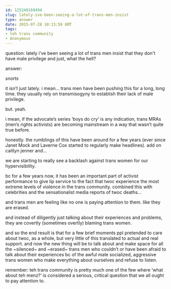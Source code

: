 ```yaml
---
id: 125248169494
slug: lately-ive-been-seeing-a-lot-of-trans-men-insist
type: answer
date: 2015-07-28 10:13:59 GMT
tags:
- teh trans community
- Anonymous
---
```

question: lately i've been seeing a lot of trans men insist that they don't have male privilege and just, what the hell?

answer: <p>*snorts*</p><p>it isn’t just lately. i mean... trans men have been pushing this for a long, long time. they usually rely on transmisogyny to establish their lack of male privilege.</p><p>but. yeah.</p><p>i mean, if the advocate’s series&nbsp;‘boys do cry’ is any indication, trans MRAs (men’s rights activists) are becoming mainstream in a way that wasn’t quite true before.&nbsp;</p><p>honestly. the rumblings of this have been around for a few years (ever since Janet Mock and Laverne Cox started to regularly make headlines). add on caitlyn jenner and...</p><p>we are starting to really see a backlash against trans women for our hypervisibility.&nbsp;</p><p>bc for a few years now, it has been an important part of activist performance to give lip service to the fact that twoc experience the most extreme levels of violence in the trans community. combined this with celebrities and the sensationalist media reports of twoc deaths...</p><p>and trans men are feeling like no one is paying attention to them. like they are erased.&nbsp;</p><p>and instead of diligently just talking about their experiences and problems, they are covertly (sometimes overtly) blaming trans women.&nbsp;</p><p>and so the end result is that for a few brief moments ppl pretended to care about twoc, as a whole, but very little of this translated to actual and real support. and now the new thing will be to talk about and make space for all the ~silenced~ and ~erased~ trans men who couldn’t or have been afraid to talk about their experiences bc of the awful male socialized, aggressive trans women who make everything about ourselves and refuse to listen.</p><p>remember: teh trans community is pretty much one of the few where&nbsp;‘what about teh menz?’ is considered a serious, critical question that we all ought to pay attention to.</p>